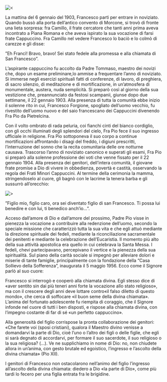 ![<](http://vocazione.altervista.org/hosted-images/vs1.png)

La mattina del 6 gennaio del 1903, Francesco partì per entrare in noviziato. Quando bussò alla porta dell’antico convento di Morcone, si trovò di fronte una lieta sorpresa: fra Camillo, il frate cercatore che tanti anni prima aveva incontrato a Piana Romana e che aveva ispirato la sua vocazione di farsi frate Cappuccino. Fra Camillo nel vedere Francesco lo baciò e lo colmò di carezze e gli disse:

”Eh Francì! Bravo, bravo! Sei stato fedele alla promessa e alla chiamata di San Francesco”.

L’aspirante cappuccino fu accolto da Padre Tommaso, maestro dei novizi che, dopo un esame preliminare,lo ammise a frequentare l’anno di noviziato.
Si immerse negli esercizi spirituali fatti di conferenze, di lavoro, di preghiera, di sacro silenzio, di meditazione e di mortificazione, in un’atmosfera di monumentale, austera, nuda semplicità. Si preparò così al giorno della sua vestizione che, preannunciato da festosi scampanii, giunse dopo due settimane, il 22 gennaio 1903. Alla presenza di tutta la comunità ebbe inizio il solenne rito in cui, Francesco Forgione, spogliato dell’uomo vecchio, fu rivestito dell’uomo nuovo e del saio francescano dei Cappuccini divenendo Fra Pio da Pietrelcina.

Con il volto ombrato di rada peluria, coi fianchi cinti del bianco cordiglio, con gli occhi illuminati degli splendori del cielo, Fra Pio fece il suo ingresso ufficiale in religione.
Fra Pio sottoponeva il suo corpo a continue mortificazioni affrontando i disagi del freddo, i digiuni prescritti, l’interruzione del sonno che la recita comunitaria delle ore notturne causava. Trascorso l’anno di noviziato canonico e superati gli esami, Fra Pio si preparò alla solenne professione dei voti che venne fissato per il 22 gennaio 1904.
Alla presenza dei genitori, dell’intera comunità, il giovane frate promise a Dio di vivere in obbedienza, povertà e castità, osservando la regola dei Frati Minori Cappuccini. Al termine della cerimonia la mamma, stringendoselo al cuore, gli bagnò con le lacrime la tenera barba e gli sussurrò all’orecchio:

![>](http://vocazione.altervista.org/hosted-images/vs2.jpg)

”Figlio mio, figlio caro, ora sei diventato figlio di san Francesco. Ti possa lui benedire e con lui, ti benedico anch’io…”.

Acceso dall’amore di Dio e dall’amore del prossimo, Padre Pio visse in pienezza la vocazione a contribuire alla redenzione dell’uomo, secondo la speciale missione che caratterizzò tutta la sua vita e che egli attuò mediante la direzione spirituale dei fedeli, mediante la riconciliazione sacramentale dei penitenti e mediante la celebrazione dell’Eucaristia. Il momento più alto della sua attività apostolica era quello in cui celebrava la Santa Messa. I fedeli, chevi partecipavano, percepivano il vertice e la pienezza della sua spiritualità. Sul piano della carità sociale si impegnò per alleviare dolori e miserie di tante famiglie, principalmente con la fondazione della “Casa Sollievo della Sofferenza”, inaugurata il 5 maggio 1956.
Ecco come il Signore parlò al suo cuore:

Francesco si interrogò e cooperò alla chiamata divina. Egli stesso dice di «aver sentito sin dai più teneri anni forte la vocazione allo stato religioso», ma con il crescere degli anni deve lottare contro«il falso diletto di questo mondo», che cerca di soffocare «il buon seme della divina chiamata». L’anima del fortunato adolescente fu riempita di coraggio, che il Signore infonde nel cuore di tutti i ben disposti, e rispose alla chiamata divina, con l’impegno costante di far di sé «un perfetto cappuccino».

Alla generosità del figlio corrispose la pronta collaborazione dei genitori: «Che farete voi (sposi cristiani), qualora il Maestro divino venisse a domandarvi la parte di Dio, cioè l’uno o l’altro dei figli o delle figlie, che egli si sarà degnato di accordarvi, per formare il suo sacerdote, il suo religioso o la sua religiosa? (…). Ve ne supplichiamo in nome di Dio: no, non chiudete allora in un’anima, con gesto brutale ed egoistico, l’ingresso e l’ascolto della divina chiamata» (Pio XII).

I genitori di Francesco non ostacolarono nell’animo del figlio l’ingresso all’ascolto della divina chiamata: diedero a Dio «la parte di Dio», come più tardi lo fecero per una figlia entrata fra le brigidine.